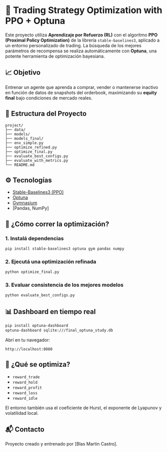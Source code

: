 # 🧠 Trading Strategy Optimization with PPO + Optuna

Este proyecto utiliza **Aprendizaje por Refuerzo (RL)** con el algoritmo **PPO (Proximal Policy Optimization)** de la librería `stable-baselines3`, aplicado a un entorno personalizado de trading. La búsqueda de los mejores parámetros de recompensa se realiza automáticamente con **Optuna**, una potente herramienta de optimización bayesiana.

## 📈 Objetivo

Entrenar un agente que aprenda a comprar, vender o mantenerse inactivo en función de datos de snapshots del orderbook, maximizando su **equity final** bajo condiciones de mercado reales.

## 🧰 Estructura del Proyecto

```
project/
├── data/
├── models/
├── models_final/
├── env_simple.py
├── optimize_refined.py
├── optimize_final.py
├── evaluate_best_configs.py
├── evaluate_with_metrics.py
└── README.md
```

## ⚙️ Tecnologías

- [Stable-Baselines3 (PPO)](https://github.com/DLR-RM/stable-baselines3)
- [Optuna](https://optuna.org/)
- [Gymnasium](https://gymnasium.farama.org/)
- [Pandas, NumPy]

## 🚀 ¿Cómo correr la optimización?

### 1. Instalá dependencias

```bash
pip install stable-baselines3 optuna gym pandas numpy
```

### 2. Ejecutá una optimización refinada

```bash
python optimize_final.py
```

### 3. Evaluar consistencia de los mejores modelos

```bash
python evaluate_best_configs.py
```

## 📊 Dashboard en tiempo real

```bash
pip install optuna-dashboard
optuna-dashboard sqlite:///final_optuna_study.db
```

Abrí en tu navegador:

```
http://localhost:8080
```

## 🧠 ¿Qué se optimiza?

- `reward_trade`
- `reward_hold`
- `reward_profit`
- `reward_loss`
- `reward_idle`

El entorno también usa el coeficiente de Hurst, el exponente de Lyapunov y volatilidad local.

## 📬 Contacto

Proyecto creado y entrenado por [Blas Martin Castro].
